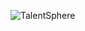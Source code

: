 ![TalentSphere](https://github.com/tahaenesc/Human-Resources-Management-Project/assets/141641915/89f18fed-4fa7-4790-a84a-5b2ab9f9b919)
